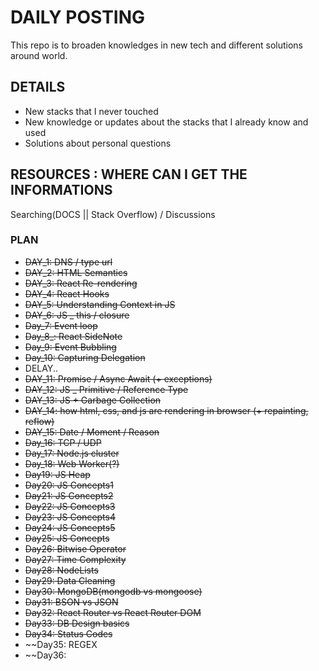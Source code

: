 # DAILY POSTING

This repo is to broaden knowledges in new tech and different solutions around world.

## DETAILS
* New stacks that I never touched
* New knowledge or updates about the stacks that I already know and used
* Solutions about personal questions

## RESOURCES : WHERE CAN I GET THE INFORMATIONS
Searching(DOCS || Stack Overflow) / Discussions

### PLAN
* ~~DAY_1: DNS / type url~~
* ~~DAY_2: HTML Semantics~~
* ~~DAY_3: React Re-rendering~~
* ~~DAY_4: React Hooks~~
* ~~DAY_5: Understanding Context in JS~~
* ~~DAY_6: JS _ this / closure~~
* ~~Day_7: Event loop~~
* ~~Day_8_: React SideNote~~ 
* ~~Day_9: Event Bubbling~~
* ~~Day_10: Capturing Delegation~~
* DELAY..
* ~~DAY_11: Promise / Async Await (+ exceptions)~~
* ~~DAY_12: JS _ Primitive / Reference Type~~
* ~~DAY_13: JS + Garbage Collection~~
* ~~DAY_14: how html, css, and js are rendering in browser (+ repainting, reflow)~~ 
* ~~DAY_15: Date / Moment / Reason~~
* ~~Day_16: TCP / UDP~~
* ~~Day_17: Node.js cluster~~ 
* ~~Day_18: Web Worker(?)~~
* ~~Day19: JS Heap~~
* ~~Day20: JS Concepts1~~
* ~~Day21: JS Concepts2~~
* ~~Day22: JS Concepts3~~
* ~~Day23: JS Concepts4~~
* ~~Day24: JS Concepts5~~
* ~~Day25: JS Concepts~~
* ~~Day26: Bitwise Operator~~
* ~~Day27: Time Complexity~~
* ~~Day28: NodeLists~~
* ~~Day29: Data Cleaning~~
* ~~Day30: MongoDB(mongodb vs mongoose)~~
* ~~Day31: BSON vs JSON~~
* ~~Day32: React Router vs React Router DOM~~
* ~~Day33: DB Design basics~~
* ~~Day34: Status Codes~~
* ~~Day35: REGEX
* ~~Day36: 